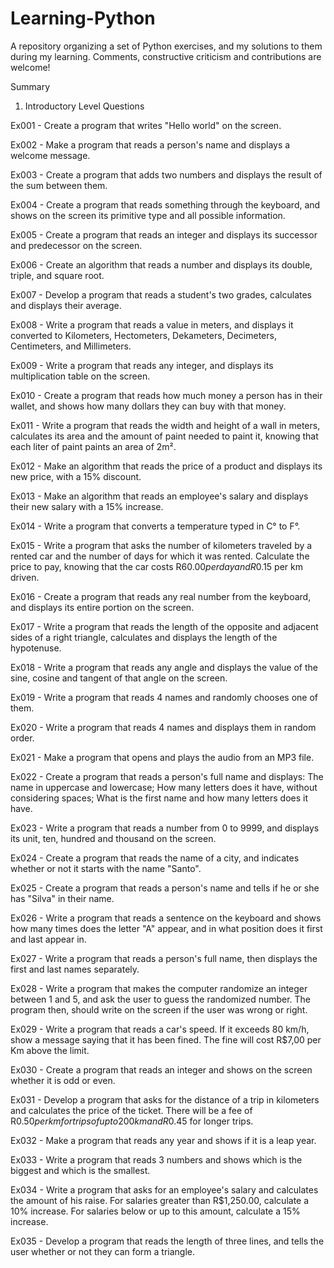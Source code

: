 # Learning-Python
A repository organizing a set of Python exercises, and my solutions to them during my learning. Comments, constructive criticism and contributions are welcome!

Summary

1. Introductory Level Questions

Ex001 - Create a program that writes "Hello world" on the screen.

Ex002 - Make a program that reads a person's name and displays a welcome message.

Ex003 - Create a program that adds two numbers and displays the result of the sum between them.

Ex004 - Create a program that reads something through the keyboard, and shows on the screen its primitive type and all possible information.

Ex005 - Create a program that reads an integer and displays its successor and predecessor on the screen.

Ex006 - Create an algorithm that reads a number and displays its double, triple, and square root.

Ex007 - Develop a program that reads a student's two grades, calculates and displays their average.

Ex008 - Write a program that reads a value in meters, and displays it converted to Kilometers, Hectometers, Dekameters, Decimeters, Centimeters, and Millimeters.

Ex009 - Write a program that reads any integer, and displays its multiplication table on the screen.

Ex010 - Create a program that reads how much money a person has in their wallet, and shows how many dollars they can buy with that money.

Ex011 - Write a program that reads the width and height of a wall in meters, calculates its area and the amount of paint needed to paint it, knowing that each liter of paint paints an area of 2m².

Ex012 - Make an algorithm that reads the price of a product and displays its new price, with a 15% discount.

Ex013 - Make an algorithm that reads an employee's salary and displays their new salary with a 15% increase.

Ex014 - Write a program that converts a temperature typed in C° to F°.

Ex015 - Write a program that asks the number of kilometers traveled by a rented car and the number of days for which it was rented. Calculate the price to pay, knowing that the car costs R$60.00 per day and R$0.15 per km driven.

Ex016 - Create a program that reads any real number from the keyboard, and displays its entire portion on the screen.

Ex017 - Write a program that reads the length of the opposite and adjacent sides of a right triangle, calculates and displays the length of the hypotenuse.

Ex018 - Write a program that reads any angle and displays the value of the sine, cosine and tangent of that angle on the screen.

Ex019 - Write a program that reads 4 names and randomly chooses one of them.

Ex020 - Write a program that reads 4 names and displays them in random order.

Ex021 - Make a program that opens and plays the audio from an MP3 file.

Ex022 - Create a program that reads a person's full name and displays: The name in uppercase and lowercase; How many letters does it have, without considering spaces; What is the first name and how many letters does it have.

Ex023 - Write a program that reads a number from 0 to 9999, and displays its unit, ten, hundred and thousand on the screen.

Ex024 - Create a program that reads the name of a city, and indicates whether or not it starts with the name "Santo".

Ex025 - Create a program that reads a person's name and tells if he or she has "Silva" in their name.

Ex026 - Write a program that reads a sentence on the keyboard and shows how many times does the letter "A" appear, and in what position does it first and last appear in.

Ex027 - Write a program that reads a person's full name, then displays the first and last names separately.

Ex028 - Write a program that makes the computer randomize an integer between 1 and 5, and ask the user to guess the randomized number. The program then, should write on the screen if the user was wrong or right.

Ex029 - Write a program that reads a car's speed. If it exceeds 80 km/h, show a message saying that it has been fined. The fine will cost R$7,00 per Km above the limit.

Ex030 - Create a program that reads an integer and shows on the screen whether it is odd or even.

Ex031 - Develop a program that asks for the distance of a trip in kilometers and calculates the price of the ticket. There will be a fee of R$0.50 per km for trips of up to 200 km and R$0.45 for longer trips.

Ex032 - Make a program that reads any year and shows if it is a leap year.

Ex033 - Write a program that reads 3 numbers and shows which is the biggest and which is the smallest.

Ex034 - Write a program that asks for an employee's salary and calculates the amount of his raise. For salaries greater than R$1,250.00, calculate a 10% increase. For salaries below or up to this amount, calculate a 15% increase.

Ex035 - Develop a program that reads the length of three lines, and tells the user whether or not they can form a triangle.
